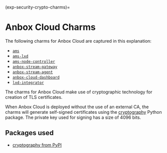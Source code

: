 (exp-security-crypto-charms)=
# Anbox Cloud Charms

The following charms for Anbox Cloud are captured in this explanation:

* [`ams`](https://charmhub.io/ams)
* [`ams-lxd`](https://charmhub.io/ams-lxd)
* [`ams-node-controller`](https://charmhub.io/ams-node-controller)
* [`anbox-stream-gateway`](https://charmhub.io/anbox-stream-gateway)
* [`anbox-stream-agent`](https://charmhub.io/anbox-stream-agent)
* [`anbox-cloud-dashboard`](https://charmhub.io/anbox-cloud-dashboard)
* [`lxd-integrator`](https://charmhub.io/lxd-integrator)

The charms for Anbox Cloud make use of cryptographic technology for creation of TLS certificates.

When Anbox Cloud is deployed without the use of an external CA, the charms will generate self-signed certificates using the [cryptography](https://pypi.org/project/cryptography/) Python package. The private key used for signing has a size of 4096 bits.

## Packages used

* [cryptography from PyPI](https://pypi.org/project/cryptography/)
